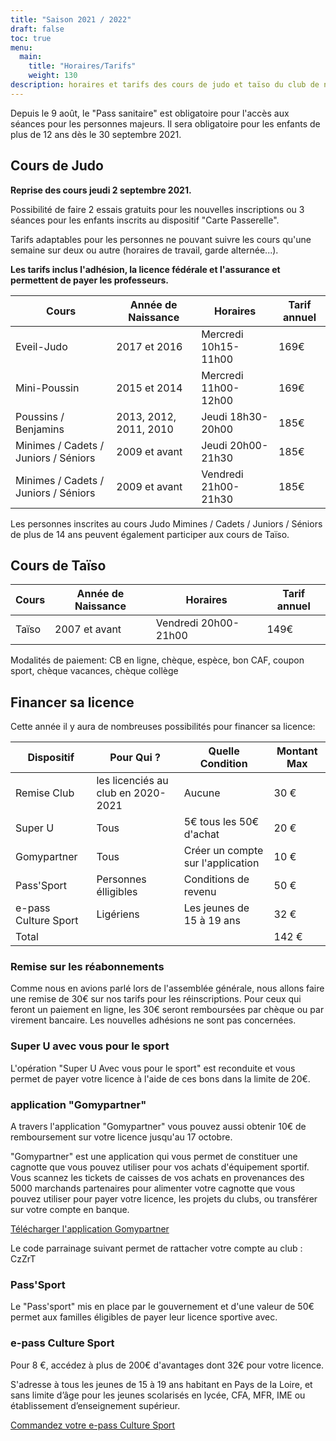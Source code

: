 ```yaml
---
title: "Saison 2021 / 2022"
draft: false
toc: true
menu:
  main:
    title: "Horaires/Tarifs"
    weight: 130
description: horaires et tarifs des cours de judo et taïso du club de neuville sur sarthe
---
```

Depuis le 9 août, le "Pass sanitaire" est obligatoire pour l'accès aux séances pour les personnes
majeurs. Il sera obligatoire pour les enfants de plus de 12 ans dès le 30 septembre
2021.

## Cours de Judo 

**Reprise des cours jeudi 2 septembre 2021.**

Possibilité de faire 2 essais gratuits pour les nouvelles inscriptions ou 3 séances pour les enfants inscrits au dispositif "Carte Passerelle".

Tarifs adaptables pour les personnes ne pouvant suivre les cours qu'une semaine sur deux ou autre (horaires de travail, garde alternée...).

**Les tarifs inclus l'adhésion, la licence fédérale et l'assurance et permettent de payer les professeurs.**

| Cours                                | Année de Naissance     | Horaires             | Tarif annuel |
|--------------------------------------|------------------------|----------------------|--------------|
| Eveil-Judo                           | 2017 et 2016           | Mercredi 10h15-11h00 | 169€         |
| Mini-Poussin                         | 2015 et 2014           | Mercredi 11h00-12h00 | 169€         |
| Poussins / Benjamins                 | 2013, 2012, 2011, 2010 | Jeudi 18h30-20h00    | 185€         |
| Minimes / Cadets / Juniors / Séniors | 2009 et avant          | Jeudi 20h00-21h30    | 185€         |
| Minimes / Cadets / Juniors / Séniors | 2009 et avant          | Vendredi 21h00-21h30 | 185€         |

Les personnes inscrites au cours Judo Mimines / Cadets / Juniors / Séniors de
plus de 14 ans peuvent également participer aux cours de Taïso.

##  Cours de Taïso

| Cours | Année de Naissance | Horaires             | Tarif annuel |
|-------|--------------------|----------------------|--------------|
| Taïso | 2007 et avant      | Vendredi 20h00-21h00 | 149€         |


Modalités de paiement: CB en ligne, chèque, espèce, bon CAF, coupon sport, chèque vacances, chèque collège

## Financer sa licence 
Cette année il y aura de nombreuses possibilités pour financer sa licence:

| Dispositif           | Pour Qui ?                         | Quelle Condition                  | Montant Max |
|----------------------|------------------------------------|-----------------------------------|-------------|
| Remise Club          | les licenciés au club en 2020-2021 | Aucune                            | 30 €        |
| Super U              | Tous                               | 5€ tous les 50€ d'achat           | 20 €        |
| Gomypartner          | Tous                               | Créer un compte sur l'application | 10 €        |
| Pass'Sport           | Personnes élligibles               | Conditions de revenu              | 50 €        |
| e-pass Culture Sport | Ligériens                          | Les jeunes de 15 à 19 ans         | 32 €        |
| Total                |                                    |                                   | 142 €       |
   
### Remise sur les réabonnements
      
Comme nous en avions parlé lors de l'assemblée générale, nous allons faire une
remise de 30€ sur nos tarifs pour les réinscriptions. Pour ceux qui feront un
paiement en ligne, les 30€ seront remboursées par chèque ou par virement
bancaire. Les nouvelles adhésions ne sont pas concernées.

### Super U avec vous pour le sport
      
L'opération "Super U Avec vous pour le sport" est reconduite et vous permet de
payer votre licence à l'aide de ces bons dans la limite de 20€.

### application  "Gomypartner"
      
A travers l'application "Gomypartner" vous pouvez aussi obtenir 10€ de
remboursement sur votre licence jusqu'au 17 octobre.
   
"Gomypartner" est une application qui vous permet de constituer une cagnotte
que vous pouvez utiliser pour vos achats d'équipement sportif. Vous scannez les
tickets de caisses de vos achats en provenances des 5000 marchands partenaires
pour alimenter votre cagnotte que vous pouvez utiliser pour payer votre licence,
les projets du clubs, ou transférer sur votre compte en banque.

[Télécharger l'application Gomypartner](https://gomypartner.com/)

Le code parrainage suivant permet de rattacher votre compte au club : CzZrT

### Pass'Sport
      
Le "Pass'sport" mis en place par le gouvernement et d'une valeur de 50€ permet
aux familles éligibles de payer leur licence sportive avec.

### e-pass Culture Sport 

Pour 8 €, accédez à plus de 200€ d'avantages dont 32€ pour votre licence.

S'adresse à tous les jeunes de 15 à 19 ans habitant en Pays de la Loire, et sans
limite d’âge pour les jeunes scolarisés en lycée, CFA, MFR, IME ou établissement
d’enseignement supérieur.

[Commandez votre e-pass Culture Sport](https://www.epassjeunes-paysdelaloire.fr/culture-sport/)
